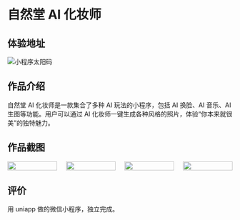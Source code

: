 # 自然堂 AI 化妆师

## 体验地址

![小程序太阳码](/zrtaihzs/zrttym.jpg)

## 作品介绍

自然堂 AI 化妆师是一款集合了多种 AI 玩法的小程序，包括 AI 换脸、AI 音乐、AI 生图等功能。用户可以通过 AI 化妆师一键生成各种风格的照片，体验“你本来就很美”的独特魅力。

## 作品截图

<div style="display: grid; grid-template-columns: repeat(4, 1fr); gap: 20px; width: 100%;">
    <img src="/zrtaihzs/1.png" alt="" style="width: 100%; height: auto;">
    <img src="/zrtaihzs/2.png" alt="" style="width: 100%; height: auto;">
    <img src="/zrtaihzs/3.png" alt="" style="width: 100%; height: auto;">
    <img src="/zrtaihzs/4.png" alt="" style="width: 100%; height: auto;">
</div>

## 评价

用 uniapp 做的微信小程序，独立完成。
